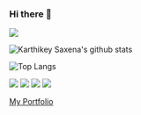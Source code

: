 ### Hi there 👋

![](https://komarev.com/ghpvc/?username=karthikeysaxena2507&color=green)

![Karthikey Saxena's github stats](https://github-readme-stats.vercel.app/api?username=karthikeysaxena2507&show_icons=true&hide=issues,prs&theme=radical)

![Top Langs](https://github-readme-stats.vercel.app/api/top-langs/?username=karthikeysaxena2507&hide=html,css&theme=radical)

[![](https://img.icons8.com/fluent/48/000000/linkedin.png)](https://www.linkedin.com/in/karthikey-saxena-69944b177/)
[![](https://img.icons8.com/fluent/48/000000/instagram-new.png)](https://www.instagram.com/karthikeysaxena/)
[![](https://img.icons8.com/fluent/48/000000/facebook-new.png)](https://www.facebook.com/kartikey.saxena.71/)
[![](https://img.icons8.com/fluent/48/000000/programming.png)](https://codeforces.com/profile/KarthikeySaxena)

[My Portfolio](https://karthikey-saxena.netlify.app/)


<!--
Here are some ideas to get you started:

- 🔭 I’m currently working on ...
- 🌱 I’m currently learning ...
- 👯 I’m looking to collaborate on ...
- 🤔 I’m looking for help with ...
- 💬 Ask me about ...
- 📫 How to reach me: ...
- 😄 Pronouns: ...
- ⚡ Fun fact: ...
-->
